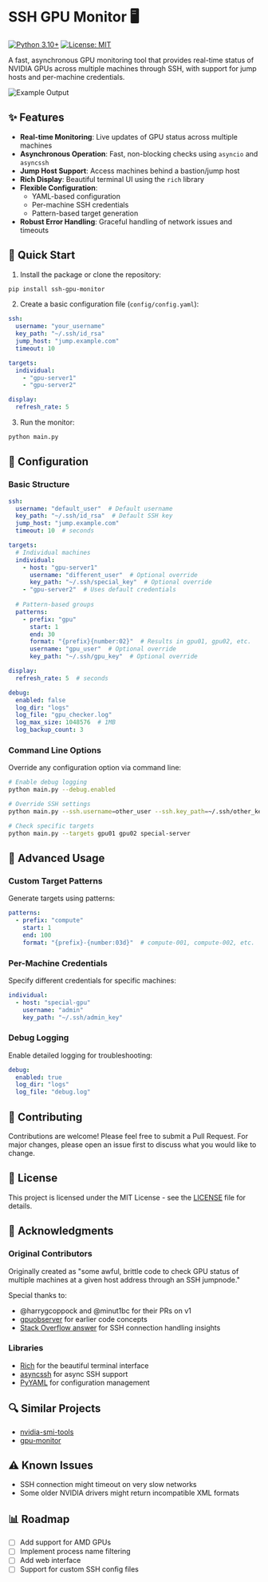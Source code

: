 # SSH GPU Monitor 🖥️ 
[![Python 3.10+](https://img.shields.io/badge/python-3.10+-blue.svg)](https://www.python.org/downloads/)
[![License: MIT](https://img.shields.io/badge/License-MIT-yellow.svg)](https://opensource.org/licenses/MIT)

A fast, asynchronous GPU monitoring tool that provides real-time status of NVIDIA GPUs across multiple machines through SSH, with support for jump hosts and per-machine credentials.

![Example Output](example_running.png)

## ✨ Features

- **Real-time Monitoring**: Live updates of GPU status across multiple machines
- **Asynchronous Operation**: Fast, non-blocking checks using `asyncio` and `asyncssh`
- **Jump Host Support**: Access machines behind a bastion/jump host
- **Rich Display**: Beautiful terminal UI using the `rich` library
- **Flexible Configuration**: 
  - YAML-based configuration
  - Per-machine SSH credentials
  - Pattern-based target generation
- **Robust Error Handling**: Graceful handling of network issues and timeouts

## 🚀 Quick Start

1. Install the package or clone the repository:
```bash
pip install ssh-gpu-monitor
```

2. Create a basic configuration file (`config/config.yaml`):
```yaml
ssh:
  username: "your_username"
  key_path: "~/.ssh/id_rsa"
  jump_host: "jump.example.com"
  timeout: 10

targets:
  individual:
    - "gpu-server1"
    - "gpu-server2"

display:
  refresh_rate: 5
```

3. Run the monitor:
```bash
python main.py
```

## 📖 Configuration

### Basic Structure
```yaml
ssh:
  username: "default_user"  # Default username
  key_path: "~/.ssh/id_rsa"  # Default SSH key
  jump_host: "jump.example.com"
  timeout: 10  # seconds

targets:
  # Individual machines
  individual:
    - host: "gpu-server1"
      username: "different_user"  # Optional override
      key_path: "~/.ssh/special_key"  # Optional override
    - "gpu-server2"  # Uses default credentials
  
  # Pattern-based groups
  patterns:
    - prefix: "gpu"
      start: 1
      end: 30
      format: "{prefix}{number:02}"  # Results in gpu01, gpu02, etc.
      username: "gpu_user"  # Optional override
      key_path: "~/.ssh/gpu_key"  # Optional override

display:
  refresh_rate: 5  # seconds

debug:
  enabled: false
  log_dir: "logs"
  log_file: "gpu_checker.log"
  log_max_size: 1048576  # 1MB
  log_backup_count: 3
```

### Command Line Options
Override any configuration option via command line:
```bash
# Enable debug logging
python main.py --debug.enabled

# Override SSH settings
python main.py --ssh.username=other_user --ssh.key_path=~/.ssh/other_key

# Check specific targets
python main.py --targets gpu01 gpu02 special-server
```

## 🔧 Advanced Usage

### Custom Target Patterns
Generate targets using patterns:
```yaml
patterns:
  - prefix: "compute"
    start: 1
    end: 100
    format: "{prefix}-{number:03d}"  # compute-001, compute-002, etc.
```

### Per-Machine Credentials
Specify different credentials for specific machines:
```yaml
individual:
  - host: "special-gpu"
    username: "admin"
    key_path: "~/.ssh/admin_key"
```

### Debug Logging
Enable detailed logging for troubleshooting:
```yaml
debug:
  enabled: true
  log_dir: "logs"
  log_file: "debug.log"
```

## 🤝 Contributing

Contributions are welcome! Please feel free to submit a Pull Request. For major changes, please open an issue first to discuss what you would like to change.

## 📝 License

This project is licensed under the MIT License - see the [LICENSE](LICENSE) file for details.

## 🙏 Acknowledgments

### Original Contributors
Originally created as "some awful, brittle code to check GPU status of multiple machines at a given host address through an SSH jumpnode."

Special thanks to:
- @harrygcoppock and @minut1bc for their PRs on v1
- [gpuobserver](https://github.com/pawni/gpuobserver) for earlier code concepts
- [Stack Overflow answer](https://stackoverflow.com/a/36096801/7565759) for SSH connection handling insights

### Libraries
- [Rich](https://github.com/Textualize/rich) for the beautiful terminal interface
- [asyncssh](https://github.com/ronf/asyncssh) for async SSH support
- [PyYAML](https://pyyaml.org/) for configuration management

## 🔍 Similar Projects

- [nvidia-smi-tools](https://github.com/example/nvidia-smi-tools)
- [gpu-monitor](https://github.com/example/gpu-monitor)

## ⚠️ Known Issues

- SSH connection might timeout on very slow networks
- Some older NVIDIA drivers might return incompatible XML formats

## 📊 Roadmap

- [ ] Add support for AMD GPUs
- [ ] Implement process name filtering
- [ ] Add web interface
- [ ] Support for custom SSH config files
